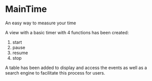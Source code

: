 # MainTime
An easy way to measure your time

A view with a basic timer with 4 functions has been created: 

1. start
2. pause
3. resume
4. stop

A table has been added to display and access the events as well as a search engine to facilitate this process for users.
